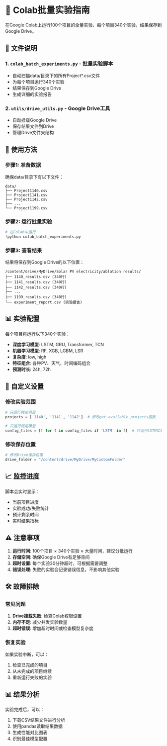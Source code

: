 # 🚀 Colab批量实验指南

在Google Colab上运行100个项目的全量实验，每个项目340个实验，结果保存到Google Drive。

## 📁 文件说明

### 1. `colab_batch_experiments.py` - 批量实验脚本
- 自动扫描data/目录下的所有Project*.csv文件
- 为每个项目运行340个实验
- 结果保存到Google Drive
- 生成详细的实验报告

### 2. `utils/drive_utils.py` - Google Drive工具
- 自动挂载Google Drive
- 保存结果文件到Drive
- 管理Drive文件夹结构

## 🎯 使用方法

### 步骤1: 准备数据
确保data/目录下有以下文件：
```
data/
├── Project1140.csv
├── Project1141.csv
├── Project1142.csv
├── ...
└── Project1199.csv
```

### 步骤2: 运行批量实验
```python
# 在Colab中运行
!python colab_batch_experiments.py
```

### 步骤3: 查看结果
结果将保存到Google Drive的以下位置：
```
/content/drive/MyDrive/Solar PV electricity/ablation results/
├── 1140_results.csv (340行)
├── 1141_results.csv (340行)
├── 1142_results.csv (340行)
├── ...
├── 1199_results.csv (340行)
└── experiment_report.csv (实验报告)
```

## 📊 实验配置

每个项目将运行以下340个实验：
- **深度学习模型**: LSTM, GRU, Transformer, TCN
- **机器学习模型**: RF, XGB, LGBM, LSR
- **复杂度**: low, high
- **特征组合**: 各种PV、天气、时间编码组合
- **预测时长**: 24h, 72h

## 🔧 自定义设置

### 修改实验范围
```python
# 只运行特定项目
projects = ['1140', '1141', '1142']  # 修改get_available_projects函数

# 只运行特定模型
config_files = [f for f in config_files if 'LSTM' in f]  # 只运行LSTM实验
```

### 修改保存位置
```python
# 修改Drive保存位置
drive_folder = "/content/drive/MyDrive/MyCustomFolder"
```

## 📈 监控进度

脚本会实时显示：
- 当前项目进度
- 实验成功/失败统计
- 预计剩余时间
- 实时结果指标

## ⚠️ 注意事项

1. **运行时间**: 100个项目 × 340个实验 ≈ 大量时间，建议分批运行
2. **存储空间**: 确保Google Drive有足够空间
3. **超时设置**: 每个实验30分钟超时，可根据需要调整
4. **错误处理**: 失败的实验会记录错误信息，不影响其他实验

## 🛠️ 故障排除

### 常见问题
1. **Drive挂载失败**: 检查Colab权限设置
2. **内存不足**: 减少并发实验数量
3. **超时错误**: 增加超时时间或检查模型复杂度

### 恢复实验
如果实验中断，可以：
1. 检查已完成的项目
2. 从未完成的项目继续
3. 重新运行失败的实验

## 📊 结果分析

实验完成后，可以：
1. 下载CSV结果文件进行分析
2. 使用pandas读取结果数据
3. 生成性能对比图表
4. 识别最佳模型配置
